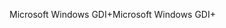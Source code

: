 <span data-ttu-id="09d2d-101">Microsoft Windows GDI+</span><span class="sxs-lookup"><span data-stu-id="09d2d-101">Microsoft Windows GDI+</span></span>